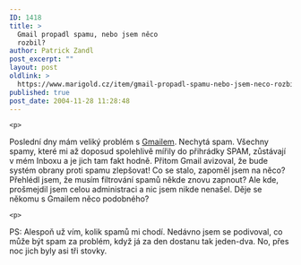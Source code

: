 ```yaml
---
ID: 1418
title: >
  Gmail propadl spamu, nebo jsem něco
  rozbil?
author: Patrick Zandl
post_excerpt: ""
layout: post
oldlink: >
  https://www.marigold.cz/item/gmail-propadl-spamu-nebo-jsem-neco-rozbil
published: true
post_date: 2004-11-28 11:28:48
---
```

	<p>
Poslední dny mám veliký problém s <a href="http://www.gmail.com">Gmailem</a>. Nechytá spam. Všechny spamy, které mi až doposud spolehlivě mířily do přihrádky SPAM, zůstávají v mém Inboxu a je jich tam fakt hodně. Přitom Gmail avizoval, že bude systém obrany proti spamu zlepšovat! Co se stalo, zapoměl jsem na něco? Přehlédl jsem, že musím filtrování spamů někde znovu zapnout? Ale kde, prošmejdil jsem celou administraci a nic jsem nikde nenašel. Děje se někomu s Gmailem něco podobného?</p>

	<p>
PS: Alespoň už vím, kolik spamů mi chodí. Nedávno jsem se podivoval, co může být spam za problém, když já za den dostanu tak jeden-dva. No, přes noc jich byly asi tři stovky.
</p>

